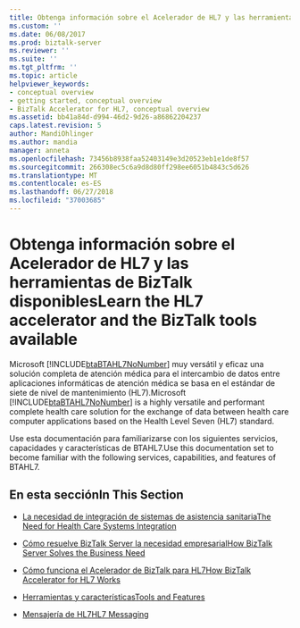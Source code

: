 ```yaml
---
title: Obtenga información sobre el Acelerador de HL7 y las herramientas de BizTalk disponibles | Microsoft Docs
ms.custom: ''
ms.date: 06/08/2017
ms.prod: biztalk-server
ms.reviewer: ''
ms.suite: ''
ms.tgt_pltfrm: ''
ms.topic: article
helpviewer_keywords:
- conceptual overview
- getting started, conceptual overview
- BizTalk Accelerator for HL7, conceptual overview
ms.assetid: bb41a84d-d994-46d2-9d26-a86862204237
caps.latest.revision: 5
author: MandiOhlinger
ms.author: mandia
manager: anneta
ms.openlocfilehash: 73456b8938faa52403149e3d20523eb1e1de8f57
ms.sourcegitcommit: 266308ec5c6a9d8d80ff298ee6051b4843c5d626
ms.translationtype: MT
ms.contentlocale: es-ES
ms.lasthandoff: 06/27/2018
ms.locfileid: "37003685"
---
```

# <a name="learn-the-hl7-accelerator-and-the-biztalk-tools-available"></a><span data-ttu-id="43fda-102">Obtenga información sobre el Acelerador de HL7 y las herramientas de BizTalk disponibles</span><span class="sxs-lookup"><span data-stu-id="43fda-102">Learn the HL7 accelerator and the BizTalk tools available</span></span>
<span data-ttu-id="43fda-103">Microsoft [!INCLUDE[btaBTAHL7NoNumber](../../includes/btabtahl7nonumber-md.md)] muy versátil y eficaz una solución completa de atención médica para el intercambio de datos entre aplicaciones informáticas de atención médica se basa en el estándar de siete de nivel de mantenimiento (HL7).</span><span class="sxs-lookup"><span data-stu-id="43fda-103">Microsoft [!INCLUDE[btaBTAHL7NoNumber](../../includes/btabtahl7nonumber-md.md)] is a highly versatile and performant complete health care solution for the exchange of data between health care computer applications based on the Health Level Seven (HL7) standard.</span></span>  
  
 <span data-ttu-id="43fda-104">Use esta documentación para familiarizarse con los siguientes servicios, capacidades y características de BTAHL7.</span><span class="sxs-lookup"><span data-stu-id="43fda-104">Use this documentation set to become familiar with the following services, capabilities, and features of BTAHL7.</span></span>  
  
## <a name="in-this-section"></a><span data-ttu-id="43fda-105">En esta sección</span><span class="sxs-lookup"><span data-stu-id="43fda-105">In This Section</span></span>  
  
-   [<span data-ttu-id="43fda-106">La necesidad de integración de sistemas de asistencia sanitaria</span><span class="sxs-lookup"><span data-stu-id="43fda-106">The Need for Health Care Systems Integration</span></span>](../../adapters-and-accelerators/accelerator-hl7/the-need-for-health-care-systems-integration.md)  
  
-   [<span data-ttu-id="43fda-107">Cómo resuelve BizTalk Server la necesidad empresarial</span><span class="sxs-lookup"><span data-stu-id="43fda-107">How BizTalk Server Solves the Business Need</span></span>](../../adapters-and-accelerators/accelerator-hl7/how-biztalk-server-solves-the-business-need2.md)  
  
-   [<span data-ttu-id="43fda-108">Cómo funciona el Acelerador de BizTalk para HL7</span><span class="sxs-lookup"><span data-stu-id="43fda-108">How BizTalk Accelerator for HL7 Works</span></span>](../../adapters-and-accelerators/accelerator-hl7/how-biztalk-accelerator-for-hl7-works.md)  
  
-   [<span data-ttu-id="43fda-109">Herramientas y características</span><span class="sxs-lookup"><span data-stu-id="43fda-109">Tools and Features</span></span>](../../adapters-and-accelerators/accelerator-hl7/tools-and-features.md)  
  
-   [<span data-ttu-id="43fda-110">Mensajería de HL7</span><span class="sxs-lookup"><span data-stu-id="43fda-110">HL7 Messaging</span></span>](../../adapters-and-accelerators/accelerator-hl7/hl7-messaging.md)